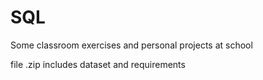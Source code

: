 # SQL
Some classroom exercises and personal projects at school

file .zip includes dataset and requirements
